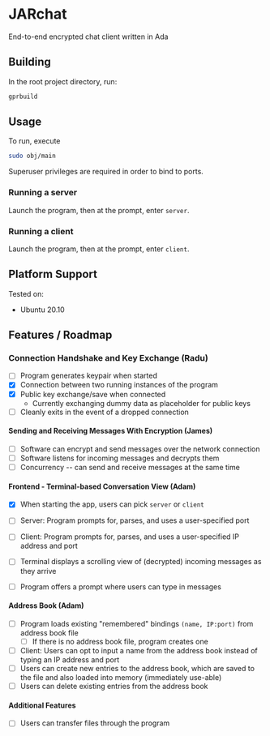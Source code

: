 # JARchat

End-to-end encrypted chat client written in Ada

## Building

In the root project directory, run:

```bash
gprbuild
```

## Usage

To run, execute

```bash
sudo obj/main
```

Superuser privileges are required in order to bind to ports.

### Running a server

Launch the program, then at the prompt, enter `server`.

### Running a client 

Launch the program, then at the prompt, enter `client`.

## Platform Support

Tested on:
- Ubuntu 20.10

## Features / Roadmap

### Connection Handshake and Key Exchange (Radu)

- [ ] Program generates keypair when started
- [x] Connection between two running instances of the program
- [x] Public key exchange/save when connected
  - Currently exchanging dummy data as placeholder for public keys
- [ ] Cleanly exits in the event of a dropped connection

#### Sending and Receiving Messages With Encryption (James)

- [ ] Software can encrypt and send messages over the network connection
- [ ] Software listens for incoming messages and decrypts them
- [ ] Concurrency -- can send and receive messages at the same time

#### Frontend - Terminal-based Conversation View (Adam)

- [x] When starting the app, users can pick `server` or `client`
- [ ] Server: Program prompts for, parses, and uses a user-specified port
- [ ] Client: Program prompts for, parses, and uses a user-specified IP address and port

- [ ] Terminal displays a scrolling view of (decrypted) incoming messages as they arrive
- [ ] Program offers a prompt where users can type in messages

#### Address Book (Adam)

- [ ] Program loads existing "remembered" bindings `(name, IP:port)` from address book file
  - [ ] If there is no address book file, program creates one
- [ ] Client: Users can opt to input a name from the address book instead of typing an IP address and port 
- [ ] Users can create new entries to the address book, which are saved to the file and also loaded into memory (immediately use-able)
- [ ] Users can delete existing entries from the address book

#### Additional Features

- [ ] Users can transfer files through the program
